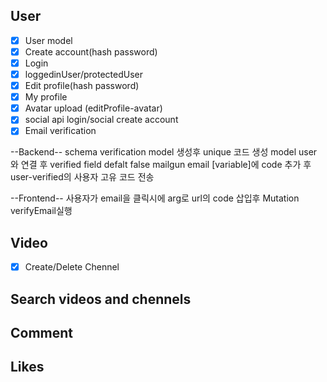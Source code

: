 ## User

- [x] User model
- [x] Create account(hash password)
- [x] Login
- [x] loggedinUser/protectedUser
- [x] Edit profile(hash password)
- [x] My profile
- [x] Avatar upload (editProfile-avatar)
- [x] social api login/social create account
- [x] Email verification

--Backend--
schema verification model 생성후 unique 코드 생성
model user 와 연결 후 verified field defalt false
mailgun email [variable]에 code 추가 후 user-verified의 사용자 고유 코드 전송

--Frontend--
사용자가 email을 클릭시에 arg로 url의 code 삽입후 Mutation verifyEmail실행

## Video

- [x] Create/Delete Chennel

## Search videos and chennels

## Comment

## Likes

